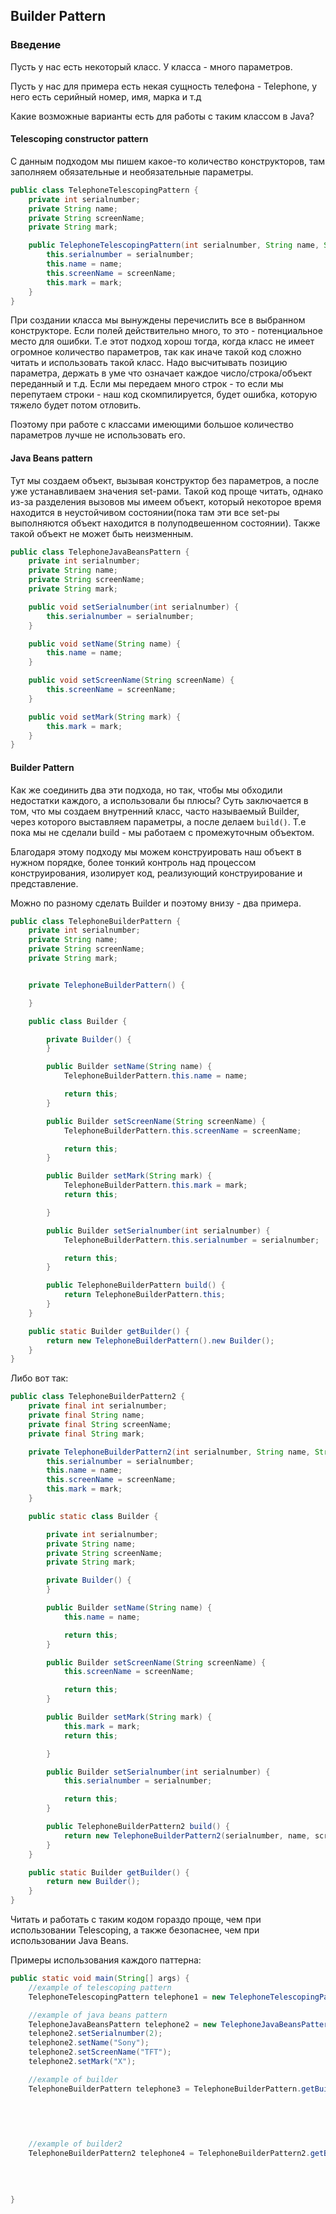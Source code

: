 ## Builder Pattern
### Введение
Пусть у нас есть некоторый класс. У класса - много параметров.

Пусть у нас для примера есть некая сущность телефона - Telephone, у него есть серийный номер, имя, марка и т.д

Какие возможные варианты есть для работы с таким классом в Java?

#### Telescoping constructor pattern
С данным подходом мы пишем какое-то количество конструкторов, там заполняем обязательные и необязательные параметры.
```java
public class TelephoneTelescopingPattern {
    private int serialnumber;
    private String name;
    private String screenName;
    private String mark;

    public TelephoneTelescopingPattern(int serialnumber, String name, String screenName, String mark) {
        this.serialnumber = serialnumber;
        this.name = name;
        this.screenName = screenName;
        this.mark = mark;
    }
}
```

При создании класса мы вынуждены перечислить все в выбранном конструкторе. Если полей действительно много, то это - потенциальное место для ошибки.
Т.е этот подход хорош тогда, когда класс не имеет огромное количество параметров, так как иначе такой код сложно читать и использовать такой класс. Надо высчитывать позицию параметра, держать в уме что означает каждое число/строка/объект переданный и т.д. Если мы передаем много строк - то если мы перепутаем строки - наш код скомпилируется, будет ошибка, которую тяжело будет потом отловить.

Поэтому при работе с классами имеющими большое количество параметров лучше не использовать его.

#### Java Beans pattern
Тут мы создаем объект, вызывая конструктор без параметров, а после уже устанавливаем значения set-рами.
Такой код проще читать, однако из-за разделения вызовов мы имеем объект, который некоторое время находится в неустойчивом состоянии(пока там эти все set-ры выполняются объект находится в полуподвешенном состоянии).
Также такой объект не может быть неизменным.

```java
public class TelephoneJavaBeansPattern {
    private int serialnumber;
    private String name;
    private String screenName;
    private String mark;

    public void setSerialnumber(int serialnumber) {
        this.serialnumber = serialnumber;
    }

    public void setName(String name) {
        this.name = name;
    }

    public void setScreenName(String screenName) {
        this.screenName = screenName;
    }

    public void setMark(String mark) {
        this.mark = mark;
    }
}
```

#### Builder Pattern
Как же соединить два эти подхода, но так, чтобы мы обходили недостатки каждого, а использовали бы плюсы?
Суть заключается в том, что мы создаем внутренний класс, часто называемый Builder, через которого выставляем параметры, а после делаем `build()`. Т.е пока мы не сделали build - мы работаем с промежуточным объектом.

Благодаря этому подходу мы можем конструировать наш объект в нужном порядке, более тонкий контроль над процессом конструирования, изолирует код, реализующий конструирование и представление.

Можно по разному сделать Builder и поэтому внизу - два примера.

```java
public class TelephoneBuilderPattern {
    private int serialnumber;
    private String name;
    private String screenName;
    private String mark;


    private TelephoneBuilderPattern() {

    }

    public class Builder {

        private Builder() {
        }

        public Builder setName(String name) {
            TelephoneBuilderPattern.this.name = name;

            return this;
        }

        public Builder setScreenName(String screenName) {
            TelephoneBuilderPattern.this.screenName = screenName;

            return this;
        }

        public Builder setMark(String mark) {
            TelephoneBuilderPattern.this.mark = mark;
            return this;

        }

        public Builder setSerialnumber(int serialnumber) {
            TelephoneBuilderPattern.this.serialnumber = serialnumber;

            return this;
        }

        public TelephoneBuilderPattern build() {
            return TelephoneBuilderPattern.this;
        }
    }

    public static Builder getBuilder() {
        return new TelephoneBuilderPattern().new Builder();
    }
}
```
Либо вот так:
```java
public class TelephoneBuilderPattern2 {
    private final int serialnumber;
    private final String name;
    private final String screenName;
    private final String mark;

    private TelephoneBuilderPattern2(int serialnumber, String name, String screenName, String mark) {
        this.serialnumber = serialnumber;
        this.name = name;
        this.screenName = screenName;
        this.mark = mark;
    }

    public static class Builder {

        private int serialnumber;
        private String name;
        private String screenName;
        private String mark;

        private Builder() {
        }

        public Builder setName(String name) {
            this.name = name;

            return this;
        }

        public Builder setScreenName(String screenName) {
            this.screenName = screenName;

            return this;
        }

        public Builder setMark(String mark) {
            this.mark = mark;
            return this;

        }

        public Builder setSerialnumber(int serialnumber) {
            this.serialnumber = serialnumber;

            return this;
        }

        public TelephoneBuilderPattern2 build() {
            return new TelephoneBuilderPattern2(serialnumber, name, screenName, mark);
        }
    }

    public static Builder getBuilder() {
        return new Builder();
    }
}
```

Читать и работать с таким кодом гораздо проще, чем при использовании Telescoping, а также безопаснее, чем при использовании Java Beans.

Примеры использования каждого паттерна:
```java
public static void main(String[] args) {
    //example of telescoping pattern
    TelephoneTelescopingPattern telephone1 = new TelephoneTelescopingPattern(1, "Sony", "TFT", "X");

    //example of java beans pattern
    TelephoneJavaBeansPattern telephone2 = new TelephoneJavaBeansPattern();
    telephone2.setSerialnumber(2);
    telephone2.setName("Sony");
    telephone2.setScreenName("TFT");
    telephone2.setMark("X");

    //example of builder
    TelephoneBuilderPattern telephone3 = TelephoneBuilderPattern.getBuilder().setName("Sony")
                                                                             .setSerialnumber(3)
                                                                             .setMark("X")
                                                                             .setScreenName("TFT")
                                                                             .build();

    //example of builder2
    TelephoneBuilderPattern2 telephone4 = TelephoneBuilderPattern2.getBuilder().setMark("X")
                                                                               .setName("Sony")
                                                                               .setScreenName("TFT")
                                                                               .setSerialnumber(4)
                                                                               .build();
}
```
